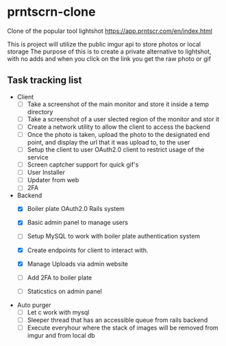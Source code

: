 # prntscrn-clone
Clone of the popular tool lightshot https://app.prntscr.com/en/index.html

This is project will utilize the public imgur api to store photos or local storage
The purpose of this is to create a private alternative to lightshot, with no adds and when you click on the link you get the raw photo or gif

## Task tracking list
- Client
  - [ ] Take a screenshot of the main monitor and store it inside a temp directory
  - [ ] Take a screenshot of a user slected region of the monitor and stor it
  - [ ] Create a network utility to allow the client to access the backend
  - [ ] Once the photo is taken, upload the photo to the designated end point, and display the url that it was upload to, to the user
  - [ ] Setup the client to user OAuth2.0 client to restrict usage of the service
  - [ ] Screen captcher support for quick gif's
  - [ ] User Installer
  - [ ] Updater from web
  - [ ] 2FA

- Backend
  - [X] Boiler plate OAuth2.0 Rails system
  - [X] Basic admin panel to manage users
  - [ ] Setup MySQL to work with boiler plate authentication system
  - [X] Create endpoints for client to interact with.
  - [X] Manage Uploads via admin website
  - [ ] Add 2FA to boiler plate 
  - [ ] Staticstics on admin panel


- Auto purger
  - [ ] Let c work with mysql
  - [ ] Sleeper thread that has an accessible queue from rails backend
  - [ ] Execute everyhour where the stack of images will be removed from imgur and from local db
